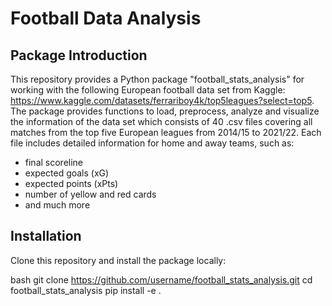 # Football Data Analysis

## Package Introduction

This repository provides a Python package "football_stats_analysis" for working with the following European football data set from Kaggle: https://www.kaggle.com/datasets/ferrariboy4k/top5leagues?select=top5.
The package provides functions to load, preprocess, analyze and visualize the information of the data set which consists of 40 .csv files covering all matches from the top five European leagues from 2014/15 to 2021/22.
Each file includes detailed information for home and away teams, such as:
- final scoreline
- expected goals (xG)
- expected points (xPts)
- number of yellow and red cards
- and much more

## Installation

Clone this repository and install the package locally:

bash
git clone https://github.com/username/football_stats_analysis.git
cd football_stats_analysis
pip install -e .
